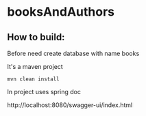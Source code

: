 # booksAndAuthors

## How to build:
Before need create database with name books

It's a maven project
```
mvn clean install
```

In project uses spring doc 

http://localhost:8080/swagger-ui/index.html
